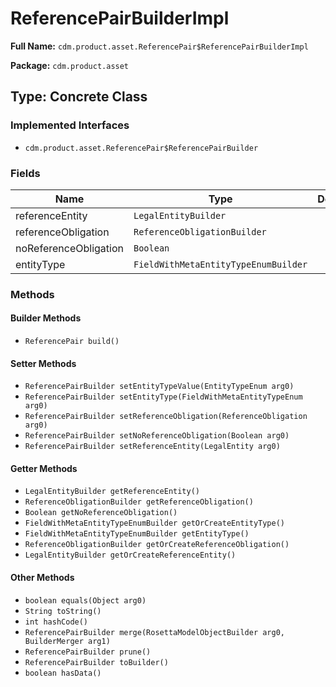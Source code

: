 # ReferencePairBuilderImpl

**Full Name:** `cdm.product.asset.ReferencePair$ReferencePairBuilderImpl`

**Package:** `cdm.product.asset`

## Type: Concrete Class

### Implemented Interfaces

- `cdm.product.asset.ReferencePair$ReferencePairBuilder`

### Fields

| Name | Type | Description |
|------|------|-------------|
| referenceEntity | `LegalEntityBuilder` |  |
| referenceObligation | `ReferenceObligationBuilder` |  |
| noReferenceObligation | `Boolean` |  |
| entityType | `FieldWithMetaEntityTypeEnumBuilder` |  |

### Methods

#### Builder Methods

- `ReferencePair build()`

#### Setter Methods

- `ReferencePairBuilder setEntityTypeValue(EntityTypeEnum arg0)`
- `ReferencePairBuilder setEntityType(FieldWithMetaEntityTypeEnum arg0)`
- `ReferencePairBuilder setReferenceObligation(ReferenceObligation arg0)`
- `ReferencePairBuilder setNoReferenceObligation(Boolean arg0)`
- `ReferencePairBuilder setReferenceEntity(LegalEntity arg0)`

#### Getter Methods

- `LegalEntityBuilder getReferenceEntity()`
- `ReferenceObligationBuilder getReferenceObligation()`
- `Boolean getNoReferenceObligation()`
- `FieldWithMetaEntityTypeEnumBuilder getOrCreateEntityType()`
- `FieldWithMetaEntityTypeEnumBuilder getEntityType()`
- `ReferenceObligationBuilder getOrCreateReferenceObligation()`
- `LegalEntityBuilder getOrCreateReferenceEntity()`

#### Other Methods

- `boolean equals(Object arg0)`
- `String toString()`
- `int hashCode()`
- `ReferencePairBuilder merge(RosettaModelObjectBuilder arg0, BuilderMerger arg1)`
- `ReferencePairBuilder prune()`
- `ReferencePairBuilder toBuilder()`
- `boolean hasData()`


